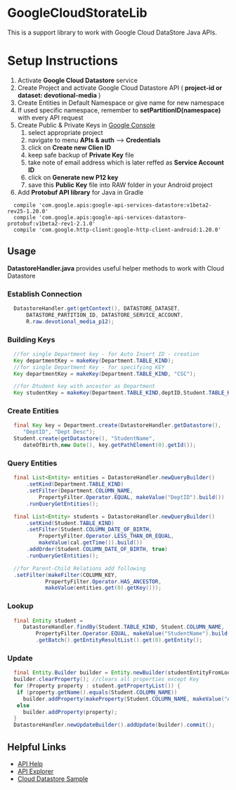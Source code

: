 # GoogleCloudStorateLib

This is a support library to work with Google Cloud DataStore Java APIs.

# Setup Instructions

1. Activate **Google Cloud Datastore** service
1. Create Project and activate Google Cloud Datastore API ( **project-id or dataset:
devotional-media** )
1. Create Entities in Default Namespace or give name for new namespace
1. If used specific namespace, remember to **setPartitionID(namespace)** with every API request
1. Create Public & Private Keys in [Google Console](https://console.developers.google.com)
    1. select appropriate project
    1. navigate to menu **APIs & auth** --> **Credentials**
    1. click on **Create new Clien ID**
    1. keep safe backup of **Private Key** file
    1. take note of email address which is later reffed as **Service Account ID**
    1. click on **Generate new P12 key**
    1. save this **Public Key** file into RAW folder in your Android project
1. Add **Protobuf API library** for Java in Gradle

```
  compile 'com.google.apis:google-api-services-datastore:v1beta2-rev25-1.20.0'
  compile 'com.google.apis:google-api-services-datastore-protobuf:v1beta2-rev1-2.1.0'
  compile 'com.google.http-client:google-http-client-android:1.20.0'
```

## Usage

**DatastoreHandler.java** provides useful helper methods to work with Cloud Datastore

### Establish Connection
```java
  DatastoreHandler.get(getContext(), DATASTORE_DATASET,
      DATASTORE_PARTITION_ID, DATASTORE_SERVICE_ACCOUNT,
      R.raw.devotional_media_p12);
```
### Building Keys
```java
  //for single Department key - for Auto Insert ID - creation
  Key departmentKey = makeKey(Department.TABLE_KIND);
  //for single Department Key - for specifying KEY
  Key departmentKey = makeKey(Department.TABLE_KIND, "CSC");

  //for Dtudent key with ancestor as Department
  Key studentKey = makeKey(Department.TABLE_KIND,deptID,Student.TABLE_KIND);
```
### Create Entities
```java
  final Key key = Department.create(DatastoreHandler.getDatastore(),
     "DeptID", "Dept Desc");
  Student.create(getDatastore(), "StudentName",
     dateOfBirth,new Date(), key.getPathElement(0).getId());
```

### Query Entities
```java
  final List<Entity> entities = DatastoreHandler.newQueryBuilder()
      .setKind(Department.TABLE_KIND)
      .setFilter(Department.COLUMN_NAME,
          PropertyFilter.Operator.EQUAL, makeValue("DeptID").build())
      .runQueryGetEntities();

  final List<Entity> students = DatastoreHandler.newQueryBuilder()
      .setKind(Student.TABLE_KIND)
      .setFilter(Student.COLUMN_DATE_OF_BIRTH,
          PropertyFilter.Operator.LESS_THAN_OR_EQUAL,
          makeValue(cal.getTime()).build())
      .addOrder(Student.COLUMN_DATE_OF_BIRTH, true)
      .runQueryGetEntities();

  //for Parent-Child Relations add following
  .setFilter(makeFilter(COLUMN_KEY,
            PropertyFilter.Operator.HAS_ANCESTOR,
            makeValue(entities.get(0).getKey()));
```

### Lookup
```java
  final Entity student =
     DatastoreHandler.findBy(Student.TABLE_KIND, Student.COLUMN_NAME,
         PropertyFilter.Operator.EQUAL, makeValue("StudentName").build())
         .getBatch().getEntityResultList().get(0).getEntity();
```

### Update
```java
  final Entity.Builder builder = Entity.newBuilder(studentEntityFromLookupOrQuery);
  builder.clearProperty(); //clears all properties except Key
  for (Property property : student.getPropertyList()) {
   if (property.getName().equals(Student.COLUMN_NAME))
     builder.addProperty(makeProperty(Student.COLUMN_NAME, makeValue("AlteredName")));
   else
     builder.addProperty(property);
  }
  DatastoreHandler.newUpdateBuilder().addUpdate(builder).commit();
```

## Helpful Links

* [API Help](https://cloud.google.com/datastore/docs/concepts/overview)
* [API Explorer](https://developers.google.com/apis-explorer)
* [Cloud Datastore Sample](https://github.com/GoogleCloudPlatform/google-cloud-datastore)